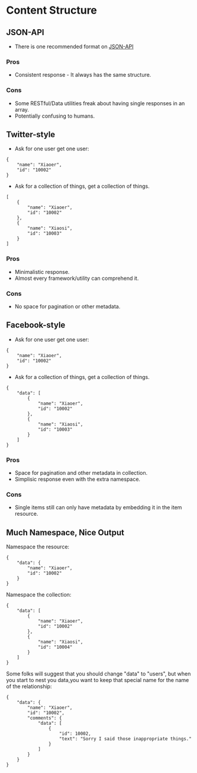# Content Structure

## JSON-API
* There is one recommended format on [JSON-API](http://jsonapi.org/)

### Pros
* Consistent response - It always has the same structure.

### Cons
* Some RESTful/Data utilities freak about having single responses in an array.
* Potentially confusing to humans.

## Twitter-style
* Ask for one user get one user:
```
{
    "name": "Xiaoer",
    "id": "10002"
}
```
* Ask for a collection of things, get a collection of things.
```
[
    {
        "name": "Xiaoer",
        "id": "10002"
    },
    {
        "name": "Xiaosi",
        "id": "10003"
    }
]
```

### Pros
* Minimalistic response.
* Almost every framework/utility can comprehend it.

### Cons
* No space for pagination or other metadata.

## Facebook-style
* Ask for one user get one user:
```
{
    "name": "Xiaoer",
    "id": "10002"
}
```

* Ask for a collection of things, get a collection of things.
```
{
    "data": [
        {
            "name": "Xiaoer",
            "id": "10002"
        },
        {
            "name": "Xiaosi",
            "id": "10003"
        }
    ]
}
```

### Pros
* Space for pagination and other metadata in collection.
* Simplisic response even with the extra namespace.

### Cons
* Single items still can only have metadata by embedding it in the item resource.

## Much Namespace, Nice Output
Namespace the resource:

```
{
    "data": {
        "name": "Xiaoer",
        "id": "10002"
    }
}
```

Namespace the collection:

```
{
    "data": [
        {
            "name": "Xiaoer",
            "id": "10002"
        },
        {
            "name": "Xiaosi",
            "id": "10004"
        }
    ]
}
```

Some folks will suggest that you should change "data" to "users", but when you start to nest you data,you want to keep that special name for the name of the relationship:

```
{
    "data": {
        "name": "Xiaoer",
        "id": "10002",
        "comments": {
            "data": [
                {
                    "id": 10002,
                    "text": "Sorry I said those inappropriate things."
                }
            ]
        }
    }
}
```

